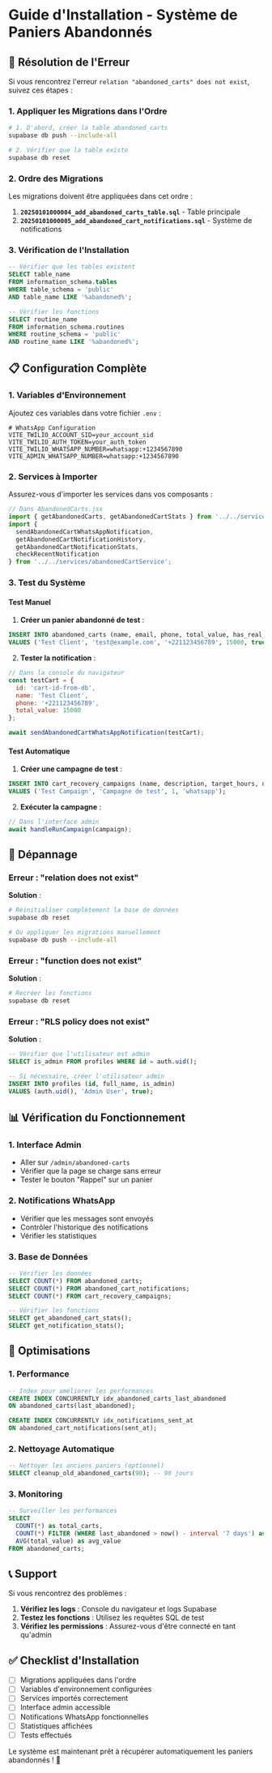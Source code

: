 # Guide d'Installation - Système de Paniers Abandonnés

## 🚨 Résolution de l'Erreur

Si vous rencontrez l'erreur `relation "abandoned_carts" does not exist`, suivez ces étapes :

### 1. Appliquer les Migrations dans l'Ordre

```bash
# 1. D'abord, créer la table abandoned_carts
supabase db push --include-all

# 2. Vérifier que la table existe
supabase db reset
```

### 2. Ordre des Migrations

Les migrations doivent être appliquées dans cet ordre :

1. **`20250101000004_add_abandoned_carts_table.sql`** - Table principale
2. **`20250101000005_add_abandoned_cart_notifications.sql`** - Système de notifications

### 3. Vérification de l'Installation

```sql
-- Vérifier que les tables existent
SELECT table_name 
FROM information_schema.tables 
WHERE table_schema = 'public' 
AND table_name LIKE '%abandoned%';

-- Vérifier les fonctions
SELECT routine_name 
FROM information_schema.routines 
WHERE routine_schema = 'public' 
AND routine_name LIKE '%abandoned%';
```

## 📋 Configuration Complète

### 1. Variables d'Environnement

Ajoutez ces variables dans votre fichier `.env` :

```env
# WhatsApp Configuration
VITE_TWILIO_ACCOUNT_SID=your_account_sid
VITE_TWILIO_AUTH_TOKEN=your_auth_token
VITE_TWILIO_WHATSAPP_NUMBER=whatsapp:+1234567890
VITE_ADMIN_WHATSAPP_NUMBER=whatsapp:+1234567890
```

### 2. Services à Importer

Assurez-vous d'importer les services dans vos composants :

```javascript
// Dans AbandonedCarts.jsx
import { getAbandonedCarts, getAbandonedCartStats } from '../../services/guestCustomerService';
import { 
  sendAbandonedCartWhatsAppNotification, 
  getAbandonedCartNotificationHistory,
  getAbandonedCartNotificationStats,
  checkRecentNotification
} from '../../services/abandonedCartService';
```

### 3. Test du Système

#### Test Manuel

1. **Créer un panier abandonné de test** :
```sql
INSERT INTO abandoned_carts (name, email, phone, total_value, has_real_email) 
VALUES ('Test Client', 'test@example.com', '+221123456789', 15000, true);
```

2. **Tester la notification** :
```javascript
// Dans la console du navigateur
const testCart = {
  id: 'cart-id-from-db',
  name: 'Test Client',
  phone: '+221123456789',
  total_value: 15000
};

await sendAbandonedCartWhatsAppNotification(testCart);
```

#### Test Automatique

1. **Créer une campagne de test** :
```sql
INSERT INTO cart_recovery_campaigns (name, description, target_hours, notification_type) 
VALUES ('Test Campaign', 'Campagne de test', 1, 'whatsapp');
```

2. **Exécuter la campagne** :
```javascript
// Dans l'interface admin
await handleRunCampaign(campaign);
```

## 🔧 Dépannage

### Erreur : "relation does not exist"

**Solution** :
```bash
# Réinitialiser complètement la base de données
supabase db reset

# Ou appliquer les migrations manuellement
supabase db push --include-all
```

### Erreur : "function does not exist"

**Solution** :
```bash
# Recréer les fonctions
supabase db reset
```

### Erreur : "RLS policy does not exist"

**Solution** :
```sql
-- Vérifier que l'utilisateur est admin
SELECT is_admin FROM profiles WHERE id = auth.uid();

-- Si nécessaire, créer l'utilisateur admin
INSERT INTO profiles (id, full_name, is_admin) 
VALUES (auth.uid(), 'Admin User', true);
```

## 📊 Vérification du Fonctionnement

### 1. Interface Admin

- Aller sur `/admin/abandoned-carts`
- Vérifier que la page se charge sans erreur
- Tester le bouton "Rappel" sur un panier

### 2. Notifications WhatsApp

- Vérifier que les messages sont envoyés
- Contrôler l'historique des notifications
- Vérifier les statistiques

### 3. Base de Données

```sql
-- Vérifier les données
SELECT COUNT(*) FROM abandoned_carts;
SELECT COUNT(*) FROM abandoned_cart_notifications;
SELECT COUNT(*) FROM cart_recovery_campaigns;

-- Vérifier les fonctions
SELECT get_abandoned_cart_stats();
SELECT get_notification_stats();
```

## 🚀 Optimisations

### 1. Performance

```sql
-- Index pour améliorer les performances
CREATE INDEX CONCURRENTLY idx_abandoned_carts_last_abandoned 
ON abandoned_carts(last_abandoned);

CREATE INDEX CONCURRENTLY idx_notifications_sent_at 
ON abandoned_cart_notifications(sent_at);
```

### 2. Nettoyage Automatique

```sql
-- Nettoyer les anciens paniers (optionnel)
SELECT cleanup_old_abandoned_carts(90); -- 90 jours
```

### 3. Monitoring

```sql
-- Surveiller les performances
SELECT 
  COUNT(*) as total_carts,
  COUNT(*) FILTER (WHERE last_abandoned > now() - interval '7 days') as recent_carts,
  AVG(total_value) as avg_value
FROM abandoned_carts;
```

## 📞 Support

Si vous rencontrez des problèmes :

1. **Vérifiez les logs** : Console du navigateur et logs Supabase
2. **Testez les fonctions** : Utilisez les requêtes SQL de test
3. **Vérifiez les permissions** : Assurez-vous d'être connecté en tant qu'admin

## ✅ Checklist d'Installation

- [ ] Migrations appliquées dans l'ordre
- [ ] Variables d'environnement configurées
- [ ] Services importés correctement
- [ ] Interface admin accessible
- [ ] Notifications WhatsApp fonctionnelles
- [ ] Statistiques affichées
- [ ] Tests effectués

Le système est maintenant prêt à récupérer automatiquement les paniers abandonnés ! 🎉 
